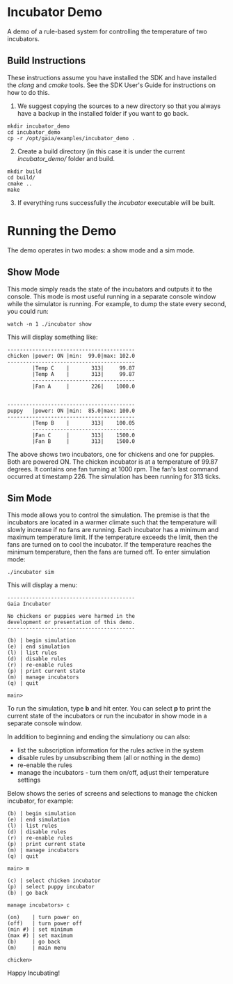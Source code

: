 # Incubator Demo
A demo of a rule-based system for controlling the temperature of two incubators.

## Build Instructions
These instructions assume you have installed the SDK and have installed the *clang* and *cmake* tools.  See the SDK User's Guide for instructions on how to do this.

1. We suggest copying the sources to a new directory so that you always have a backup in the installed folder if you want to go back.
```
mkdir incubator_demo
cd incubator_demo
cp -r /opt/gaia/examples/incubator_demo .
```
2. Create a build directory (in this case it is under the current *incubator_demo/* folder and build.
```
mkdir build
cd build/
cmake ..
make
```
3. If everything runs successfully the *incubator* executable will be built.

# Running the Demo
The demo operates in two modes:  a show mode and a sim mode.

## Show Mode
This mode simply reads the state of the incubators and outputs it to the console.  This mode is most useful running in a separate console window while the simulator is running.  For example, to dump the state every second, you could run:
```
watch -n 1 ./incubator show
```
This will display something like:
```
-----------------------------------------
chicken |power: ON |min:  99.0|max: 102.0
-----------------------------------------
        |Temp C    |       313|     99.87
        |Temp A    |       313|     99.87
        ---------------------------------
        |Fan A     |       226|    1000.0


-----------------------------------------
puppy   |power: ON |min:  85.0|max: 100.0
-----------------------------------------
        |Temp B    |       313|    100.05
        ---------------------------------
        |Fan C     |       313|    1500.0
        |Fan B     |       313|    1500.0
```
The above shows two incubators, one for chickens and one for puppies.  Both are powered ON.  The chicken incubator is at a temperature of 99.87 degrees.  It contains one fan turning at 1000 rpm.  The fan's last command occurred at timestamp 226.  The simulation has been running for 313 ticks.

## Sim Mode
This mode allows you to control the simulation. The premise is that the incubators are located in a warmer climate such that the temperature will slowly increase if no fans are running.  Each incubator has a minimum and maximum temperature limit.  If the temperature exceeds the limit, then the fans are turned on to cool the incubator.  If the temperature reaches the minimum temperature, then the fans are turned off. To enter simulation mode:
```
./incubator sim
```

This will display a menu:
```
-----------------------------------------
Gaia Incubator

No chickens or puppies were harmed in the
development or presentation of this demo.
-----------------------------------------

(b) | begin simulation
(e) | end simulation
(l) | list rules
(d) | disable rules
(r) | re-enable rules
(p) | print current state
(m) | manage incubators
(q) | quit

main>
```
To run the simulation, type **b** and hit enter.  You can select **p** to print the current state of the incubators or run the incubator in show mode in a separate console window.

In addition to beginning and ending the simulationy ou can also:
* list the subscription information for the rules active in the system
* disable rules by unsubscribing them (all or nothing in the demo)
* re-enable the rules
* manage the incubators - turn them on/off, adjust their temperature settings

Below shows the series of screens and selections to manage the chicken incubator, for example:
```
(b) | begin simulation
(e) | end simulation
(l) | list rules
(d) | disable rules
(r) | re-enable rules
(p) | print current state
(m) | manage incubators
(q) | quit

main> m

(c) | select chicken incubator
(p) | select puppy incubator
(b) | go back

manage incubators> c

(on)    | turn power on
(off)   | turn power off
(min #) | set minimum
(max #) | set maximum
(b)     | go back
(m)     | main menu

chicken>
```

Happy Incubating!
